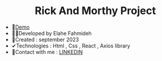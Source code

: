 <h1 align="center">Rick And Morthy Project</h1>


  - &#128204;<a href="http://rickandmorthy.elahe.uno" >Demo</a>
  - 🙋‍♀️Developed by Elahe Fahmideh
  - 📆Created : september 2023
  - &#x2714;Technologies : Html , Css , React , Axios library
  - &#128231;Contact with me : <a href="https://www.linkedin.com/in/elahe-fahmideh/">LINKEDIN</a>





